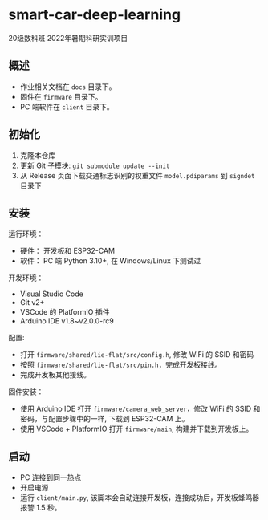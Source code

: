 # smart-car-deep-learning

20级数科班 2022年暑期科研实训项目

## 概述

- 作业相关文档在 `docs` 目录下。
- 固件在 `firmware` 目录下。
- PC 端软件在 `client` 目录下。

## 初始化

1. 克隆本仓库
2. 更新 Git 子模块: `git submodule update --init`
3. 从 Release 页面下载交通标志识别的权重文件 `model.pdiparams` 到 `signdet` 目录下

## 安装

运行环境：
- 硬件： 开发板和 ESP32-CAM
- 软件： PC 端 Python 3.10+, 在 Windows/Linux 下测试过

开发环境：
- Visual Studio Code 
- Git v2+
- VSCode 的 PlatformIO 插件
- Arduino IDE v1.8~v2.0.0-rc9

配置:
- 打开 `firmware/shared/lie-flat/src/config.h`, 修改 WiFi 的 SSID 和密码
- 按照 `firmware/shared/lie-flat/src/pin.h`，完成开发板接线。
- 完成开发板其他接线。

固件安装：
- 使用 Arduino IDE 打开 `firmware/camera_web_server`，修改 WiFi 的 SSID 和密码，与配置步骤中的一样, 下载到 ESP32-CAM 上。
- 使用 VSCode + PlatformIO 打开 `firmware/main`, 构建并下载到开发板上。

## 启动

- PC 连接到同一热点
- 开启电源
- 运行 `client/main.py`, 该脚本会自动连接开发板，连接成功后，开发板蜂鸣器报警 1.5 秒。


